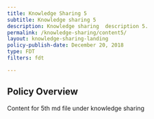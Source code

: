 ```yaml
---
title: Knowledge Sharing 5
subtitle: Knowledge sharing 5
description: Knowledge sharing  description 5. 
permalink: /knowledge-sharing/content5/
layout: knowledge-sharing-landing
policy-publish-date: December 20, 2018
type: FDT
filters: fdt

---
```

## Policy Overview ##


Content for 5th md file under knowledge sharing
